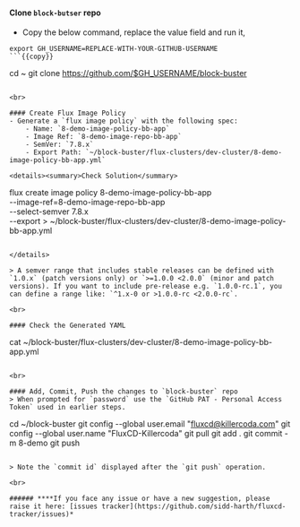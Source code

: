 #### Clone `block-butser` repo
- Copy the below command, replace the value field and run it,

```
export GH_USERNAME=REPLACE-WITH-YOUR-GITHUB-USERNAME
```{{copy}}

```
cd ~
git clone https://github.com/$GH_USERNAME/block-buster
```{{exec}}

<br>

#### Create Flux Image Policy
- Generate a `flux image policy` with the following spec:
    - Name: `8-demo-image-policy-bb-app`
    - Image Ref: `8-demo-image-repo-bb-app`
    - SemVer: `7.8.x`
    - Export Path: `~/block-buster/flux-clusters/dev-cluster/8-demo-image-policy-bb-app.yml`

<details><summary>Check Solution</summary>

```
flux create image policy 8-demo-image-policy-bb-app \
--image-ref=8-demo-image-repo-bb-app \
--select-semver 7.8.x \
--export > ~/block-buster/flux-clusters/dev-cluster/8-demo-image-policy-bb-app.yml
```{{exec}}

</details>

> A semver range that includes stable releases can be defined with `1.0.x` (patch versions only) or `>=1.0.0 <2.0.0` (minor and patch versions). If you want to include pre-release e.g. `1.0.0-rc.1`, you can define a range like: `^1.x-0 or >1.0.0-rc <2.0.0-rc`.

<br>

#### Check the Generated YAML
```
cat ~/block-buster/flux-clusters/dev-cluster/8-demo-image-policy-bb-app.yml
```{{exec}}

<br>

#### Add, Commit, Push the changes to `block-buster` repo
> When prompted for `password` use the `GitHub PAT - Personal Access Token` used in earlier steps.

```
cd ~/block-buster
git config --global user.email "fluxcd@killercoda.com"
git config --global user.name "FluxCD-Killercoda"
git pull
git add .
git commit -m 8-demo
git push
```{{exec}}

> Note the `commit id` displayed after the `git push` operation.

<br>

###### ****If you face any issue or have a new suggestion, please raise it here: [issues tracker](https://github.com/sidd-harth/fluxcd-tracker/issues)*